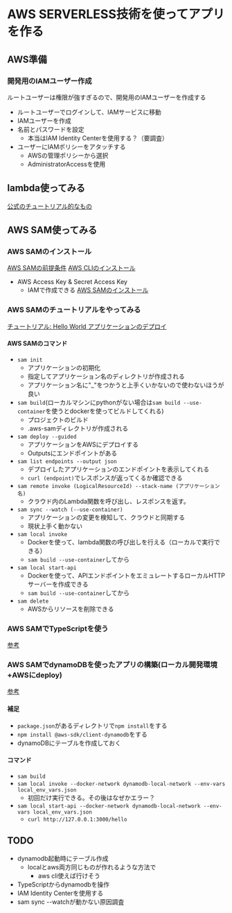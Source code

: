 # AWS SERVERLESS技術を使ってアプリを作る
## AWS準備
### 開発用のIAMユーザー作成
ルートユーザーは権限が強すぎるので、開発用のIAMユーザーを作成する
- ルートユーザーでログインして、IAMサービスに移動
- IAMユーザーを作成
- 名前とパスワードを設定
  - 本当はIAM Identity Centerを使用する？（要調査）
- ユーザーにIAMポリシーをアタッチする
  - AWSの管理ポリシーから選択
  - AdministratorAccessを使用

## lambda使ってみる
[公式のチュートリアル的なもの](https://aws.amazon.com/jp/getting-started/hands-on/run-serverless-code/)

## AWS SAM使ってみる
### AWS SAMのインストール
[AWS SAMの前提条件](https://docs.aws.amazon.com/ja_jp/serverless-application-model/latest/developerguide/prerequisites.html)
[AWS CLIのインストール](https://docs.aws.amazon.com/ja_jp/cli/latest/userguide/getting-started-install.html)
- AWS Access Key & Secret Access Key
  - IAMで作成できる
[AWS SAMのインストール](https://docs.aws.amazon.com/ja_jp/serverless-application-model/latest/developerguide/install-sam-cli.html)
### AWS SAMのチュートリアルをやってみる
[チュートリアル: Hello World アプリケーションのデプロイ](https://docs.aws.amazon.com/ja_jp/serverless-application-model/latest/developerguide/serverless-getting-started-hello-world.html#serverless-getting-started-hello-world-remote-invoke
)

#### AWS SAMのコマンド
- `sam init`
  - アプリケーションの初期化
  - 指定してアプリケーション名のディレクトリが作成される
  - アプリケーション名に"_"をつかうと上手くいかないので使わないほうが良い
- `sam build`(ローカルマシンにpythonがない場合は`sam build --use-container`を使うとdockerを使ってビルドしてくれる)
  - プロジェクトのビルド
  - .aws-samディレクトリが作成される
- `sam deploy --guided`
  - アプリケーションをAWSにデプロイする
  - Outputsにエンドポイントがある
- `sam list endpoints --output json`
  - デプロイしたアプリケーションのエンドポイントを表示してくれる
  - `curl (endpoint)`でレスポンスが返ってくるか確認できる
- `sam remote invoke (LogicalResourceId) --stack-name (アプリケーション名)`
  - クラウド内のLambda関数を呼び出し、レスポンスを返す。
- `sam sync --watch (--use-container)`
  - アプリケーションの変更を検知して、クラウドと同期する
  - 現状上手く動かない
- `sam local invoke`
  - Dockerを使って、lambda関数の呼び出しを行える（ローカルで実行できる）
  - `sam build --use-container`してから
- `sam local start-api`
  - Dockerを使って、APIエンドポイントをエミュレートするローカルHTTPサーバーを作成できる
  - `sam build --use-container`してから
- `sam delete`
  - AWSからリソースを削除できる

### AWS SAMでTypeScriptを使う
[参考](https://dev.classmethod.jp/articles/typescript-native-support-in-the-aws-sam-cli/)

### AWS SAMでdynamoDBを使ったアプリの構築(ローカル開発環境+AWSにdeploy)
[参考](https://www.ritolab.com/posts/252)

#### 補足
- `package.json`があるディレクトリで`npm install`をする
- `npm install @aws-sdk/client-dynamodb`をする
- dynamoDBにテーブルを作成しておく

#### コマンド
- `sam build`
- `sam local invoke --docker-network dynamodb-local-network --env-vars local_env_vars.json`
  - 初回だけ実行できる。その後はなぜかエラー？
- `sam local start-api --docker-network dynamodb-local-network --env-vars local_env_vars.json`
  - `curl http://127.0.0.1:3000/hello`

## TODO
- dynamodb起動時にテーブル作成
  - localとaws両方同じものが作れるような方法で
    - aws cli使えば行けそう
- TypeScriptからdynamodbを操作
- IAM Identity Centerを使用する
- sam sync --watchが動かない原因調査
